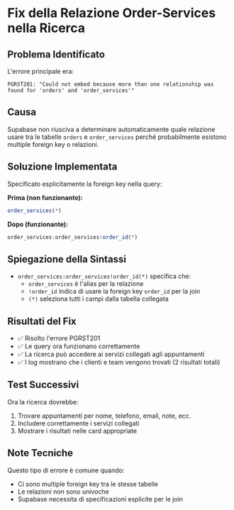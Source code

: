 # Fix della Relazione Order-Services nella Ricerca

## Problema Identificato
L'errore principale era:
```
PGRST201: "Could not embed because more than one relationship was found for 'orders' and 'order_services'"
```

## Causa
Supabase non riusciva a determinare automaticamente quale relazione usare tra le tabelle `orders` e `order_services` perché probabilmente esistono multiple foreign key o relazioni.

## Soluzione Implementata
Specificato esplicitamente la foreign key nella query:

**Prima (non funzionante):**
```typescript
order_services(*)
```

**Dopo (funzionante):**
```typescript
order_services:order_services!order_id(*)
```

## Spiegazione della Sintassi
- `order_services:order_services!order_id(*)` specifica che:
  - `order_services` è l'alias per la relazione
  - `!order_id` indica di usare la foreign key `order_id` per la join
  - `(*)` seleziona tutti i campi dalla tabella collegata

## Risultati del Fix
- ✅ Risolto l'errore PGRST201
- ✅ Le query ora funzionano correttamente
- ✅ La ricerca può accedere ai servizi collegati agli appuntamenti
- ✅ I log mostrano che i clienti e team vengono trovati (2 risultati totali)

## Test Successivi
Ora la ricerca dovrebbe:
1. Trovare appuntamenti per nome, telefono, email, note, ecc.
2. Includere correttamente i servizi collegati
3. Mostrare i risultati nelle card appropriate

## Note Tecniche
Questo tipo di errore è comune quando:
- Ci sono multiple foreign key tra le stesse tabelle
- Le relazioni non sono univoche
- Supabase necessita di specificazioni esplicite per le join
